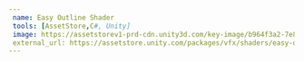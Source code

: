 ```yaml
---
 name: Easy Outline Shader
 tools: [AssetStore,C#, Unity]
 image: https://assetstorev1-prd-cdn.unity3d.com/key-image/b964f3a2-7e89-4ac8-bfb7-ca3dbb9b7fbd.webp
 external_url: https://assetstore.unity.com/packages/vfx/shaders/easy-outline-shader-215947
---
```

